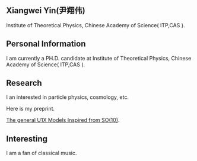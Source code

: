 ## Xiangwei Yin(尹翔伟)
Institute of Theoretical Physics, Chinese Academy of Science( ITP,CAS ).

## Personal Information
I am currently a PH.D. candidate at Institute of Theoretical Physics, Chinese Academy of Science( ITP,CAS ).


## Research
 I an interested in particle physics, cosmology, etc.
 
 Here is my preprint.
 
 [The general U1X Models Inspired from SO(10)](https://arxiv.org/abs/2201.03878). 

## Interesting

I am a fan of classical music.
